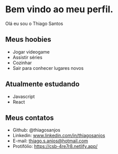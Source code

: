# Bem vindo ao meu perfil.

Olá eu sou o Thiago Santos

## Meus hoobies

- Jogar videogame
- Assistir séries
- Cozinhar
- Sair para conhecer lugares novos

## Atualmente estudando

- Javascript
- React

## Meus contatos

- Github: @thiagosanjos
- Linkedin: www.linkedin.com/in/thiagosanjos
- E-mail: thiago.s.anjos@hotmail.com
- Protifólio: https://csb-4re7r8.netlify.app/
